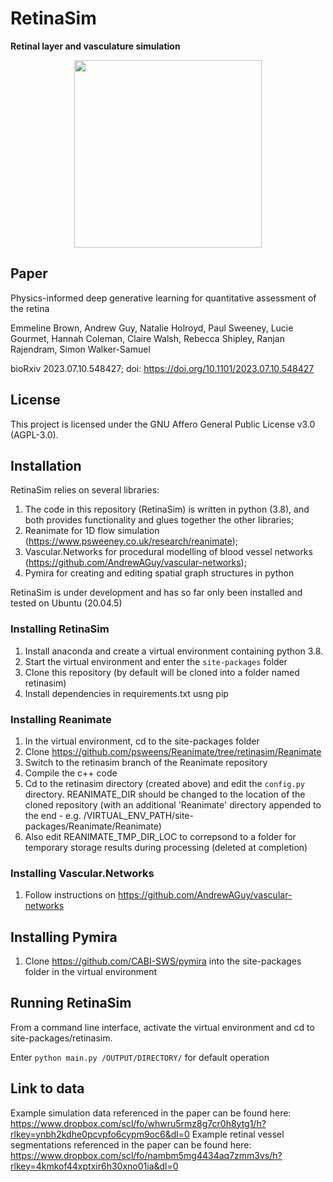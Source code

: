 # RetinaSim

**Retinal layer and vasculature simulation**

<center><img src="https://github.com/simonwalkersamuel/retinasim/assets/21674318/9ada423d-edcf-4df8-9d9d-e35c9b7150f0)" width="300" height="300" /></center>

## Paper

Physics-informed deep generative learning for quantitative assessment of the retina

Emmeline Brown, Andrew Guy, Natalie Holroyd, Paul Sweeney, Lucie Gourmet, Hannah Coleman, Claire Walsh, Rebecca Shipley, Ranjan Rajendram, Simon Walker-Samuel

bioRxiv 2023.07.10.548427; doi: https://doi.org/10.1101/2023.07.10.548427

## License
This project is licensed under the GNU Affero General Public License v3.0 (AGPL-3.0).

## Installation

RetinaSim relies on several libraries:
1) The code in this repository (RetinaSim) is written in python (3.8), and both provides functionality and glues together the other libraries;
2) Reanimate for 1D flow simulation (https://www.psweeney.co.uk/research/reanimate);
3) Vascular.Networks for procedural modelling of blood vessel networks (https://github.com/AndrewAGuy/vascular-networks);
4) Pymira for creating and editing spatial graph structures in python

RetinaSim is under development and has so far only been installed and tested on Ubuntu (20.04.5)

### Installing RetinaSim

1) Install anaconda and create a virtual environment containing python 3.8.
2) Start the virtual environment and enter the `site-packages` folder
3) Clone this repository (by default will be cloned into a folder named retinasim)
4) Install dependencies in requirements.txt usng pip

### Installing Reanimate

1) In the virtual environment, cd to the site-packages folder
2) Clone https://github.com/psweens/Reanimate/tree/retinasim/Reanimate
3) Switch to the retinasim branch of the Reanimate repository
4) Compile the c++ code
5) Cd to the retinasim directory (created above) and edit the `config.py` directory. REANIMATE_DIR should be changed to the location of the cloned repository (with an additional 'Reanimate' directory appended to the end - e.g. /VIRTUAL_ENV_PATH/site-packages/Reanimate/Reanimate)
6) Also edit REANIMATE_TMP_DIR_LOC to correpsond to a folder for temporary storage results during processing (deleted at completion)

### Installing Vascular.Networks
1) Follow instructions on https://github.com/AndrewAGuy/vascular-networks

## Installing Pymira
1) Clone https://github.com/CABI-SWS/pymira into the site-packages folder in the virtual environment

## Running RetinaSim
From a command line interface, activate the virtual environment and cd to site-packages/retinasim.

Enter `python main.py /OUTPUT/DIRECTORY/` for default operation

## Link to data
Example simulation data referenced in the paper can be found here:
https://www.dropbox.com/scl/fo/whwru5rmz8g7cr0h8ytg1/h?rlkey=ynbh2kdhe0pcvpfo6cypm9oc6&dl=0
Example retinal vessel segmentations referenced in the paper can be found here:
https://www.dropbox.com/scl/fo/nambm5mg4434aq7zmm3vs/h?rlkey=4kmkof44xptxir6h30xno01ia&dl=0
